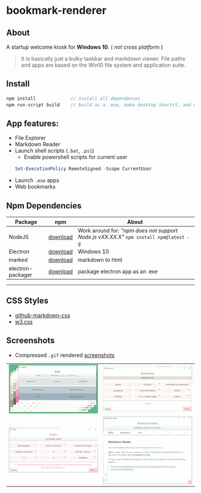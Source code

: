 # bookmark-renderer

## About
A startup welcome kiosk for **Windows 10**. ( *not cross platform* )

> It is basically just a bulky taskbar and markdown viewer. File paths and apps are based on the Win10 file system and application suite.

## Install
```js
npm install             // install all dependences
npm run-script build    // build as a .exe, make desktop shortct, and make a startup link
```

## App features:

* File Explorer
* Markdown Reader
* Launch shell scripts (```.bat```, ```.ps1```)
    * Enable powershell scripts for current user
    ```ps1
    Set-ExecutionPolicy RemoteSigned -Scope CurrentUser
    ```
* Launch ```.exe``` apps
* Web bookmarks

## Npm Dependencies

| Package | npm | About |
|---|---|---|
|NodeJS|[download]( https://nodejs.org )|Work around for: *"npm does not support Node.js vXX.XX.X"* ```npm install npm@latest -g```|
|Electron|[download]( https://www.electronjs.org/ )|Windows 10|
|marked|[download]( https://www.npmjs.com/package/marked )|markdown to html|
|electron-packager|[download]( https://www.npmjs.com/package/electron-packager )|package electron app as an .exe|

---

## CSS Styles

* [github-markdown-css]( https://github.com/sindresorhus/github-markdown-css )
* [w3.css](https://www.w3schools.com/w3css/w3css_color_themes.asp)

## Screenshots

* Compressed ```.gif``` rendered [screenshots](screenshots/README.md)

|||
|:---:|:---:|
|![screenshots\group-colors-600x329.gif](screenshots/group-colors-600x329.gif)|![screenshots\bookmarks.gif](screenshots/bookmarks.gif)|
|![screenshots\scripts.gif](screenshots/scripts.gif)|![screenshots\kiosk-md.gif](screenshots/kiosk-md.gif)|

